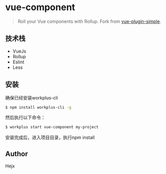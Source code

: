 # vue-component

> Roll your Vue components with Rollup. Fork from [vue-plugin-simple](https://github.com/znck/vue-plugin-simple).


## 技术栈

* VueJs
* Rollup
* Eslint
* Less

## 安装

确保已经安装workplus-cli

```bash
$ npm install workplus-cli -g
```

然后执行以下命令：

```bash
$ workplus start vue-component my-project
```

安装完成后，进入项目目录，执行npm install

## Author

Hejx

